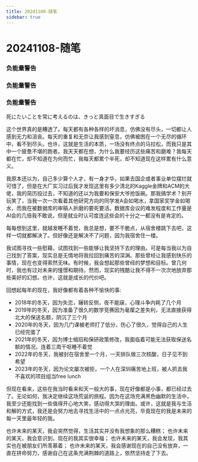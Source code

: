 ```yaml
---
title: 20241108-随笔
sidebar: true
---
```


# 20241108-随笔

<ClientOnly>
<title-pv/>
</ClientOnly>

### 负能量警告
### 负能量警告
### 负能量警告


死にたいことを常に考えるのは、きっと真面目で生きすぎる

这个世界真的是糟透了。每天都有各种各样的坏消息，仿佛没有尽头，一切都让人感到无力和沮丧。每天的重复和无奈让我感到窒息，仿佛被困在一个无尽的循环中，看不到尽头。也许，这就是生活的本质，一场没有终点的马拉松，而我只是其中一个疲惫不堪的跑者。我天天都在想，为什么我要经历这些痛苦和磨难？我每天都在忙，却不知道在为何而忙，我每天都累个半死，却不知道现在这样累有什么意义。

我原本还以为，自己多少算个人才，有一身才华，如果去国企或者事业单位摆烂就可惜了，但是在大厂实习过后我才发现这里有多少清北的Kaggle金牌和ACM的大佬，我的简历投过去，不知道的还以为我要和保安大爷抢饭碗。那我搞学术？别开玩笑了，当我一次一次看着其他研究方向的同学发A会如喝水，拿国家奖学金如喝水，而我在被数据库的审稿人折磨的要死要活。数据库会议的难发程度和工作量是AI会的几倍我不敢说，但是就业时认可度连这些会的十分之一都没有是肯定的。

每每想到这里，就越发睡不着觉，我总是想，要不干脆点，从宿舍楼跳下去吧，这样一切就都解决了。但好像还是解决不了问题，因为我宿舍住一楼。

我试图寻找一些慰藉，试图找到一些能够让我坚持下去的理由。可是每当我以为自己找到了答案，现实总是无情地将我拉回到痛苦的深渊。那些曾经让我感到快乐的事情，现在也变得索然无味。有时候，我会想起那些曾经的梦想和目标。曾几何时，我也有过对未来的憧憬和期待。然而，现实的残酷让我不得不一次次地放弃那些美好的幻想。也许，这就是成长的代价吧。

回想起每年的现在，我好像都有着各种不愉快的事:

* 2018年的冬天，因为失恋，辗转反侧，夜不能寐，心理斗争内耗了几个月
* 2019年的冬天，因为准备了很久的数学竞赛因为毫厘之差失利，无法直接获得北大的保送名额，阴沉了三个月
* 2020年的冬天，因为几门课被老师打了低分，伤心了很久，觉得自己的人生已经完蛋了
* 2021年的冬天，因为博士缩招和保研政策修改，我面临着可能无法获取保送名额的情况，连着三周干呕睡不着觉
* 2022年的冬天，我被封在宿舍里一个月，一天排队做三次核酸，日子见不到希望
* 2023年的冬天，因为论文屡次被拒，一个人在深圳痛苦地上班，被人抓去我不喜欢的项目组当free lunch

但现在看来，这些在我当时看来和天一般大的事，现在好像都是小事，都已经过去了。无论如何，我决定继续这场荒诞的旅程。因为在这场充满黑色幽默的生活中，我至少还能找到一些值得开心地大笑，感动得大哭的理由。或许，这就是我与生活和解的方式，我还是会努力地去寻找生活中的一点点光亮，毕竟现在的我是未来的每一天里最年轻的我。

也许未来的某天，我会突然觉得，生活其实并没有我想象的那么糟糕；
也许未来的某天，我会意识到，现在的我其实很幸福；
也许未来的某天，我会发现，我其实也在被朋友们所羡慕着；
也许未来的某天，我会感谢现在的自己没有放弃，一直在拼命努力，感谢自己在这条充满荆棘的道路上，依然坚持走了下去。


<ClientOnly>
  <leave/>
</ClientOnly/>
